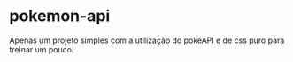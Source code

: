 # pokemon-api
Apenas um projeto simples com a utilização do pokeAPI e de css puro para treinar um pouco. 
